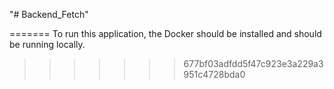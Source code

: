 "# Backend_Fetch" 

=======
To run this application, the Docker should be installed and should be running locally.
>>>>>>> 677bf03adfdd5f47c923e3a229a3951c4728bda0
